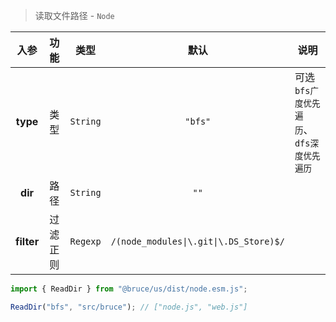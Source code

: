 > 读取文件路径 - `Node`

入参|功能|类型|默认|说明
:-:|:-:|:-:|:-:|-
**type**|类型|`String`|`"bfs"`|可选`bfs广度优先遍历`、`dfs深度优先遍历`
**dir**|路径|`String`|`""`
**filter**|过滤正则|`Regexp`|`/(node_modules\|\.git\|\.DS_Store)$/`

```js
import { ReadDir } from "@bruce/us/dist/node.esm.js";

ReadDir("bfs", "src/bruce"); // ["node.js", "web.js"]
```